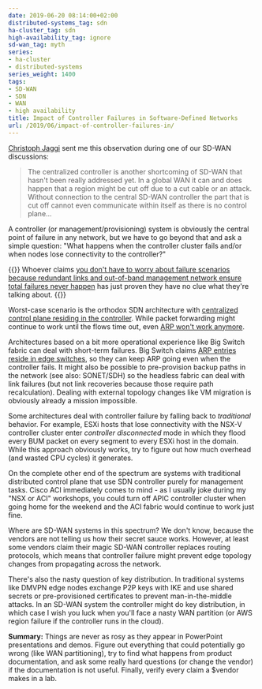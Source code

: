 ```yaml
---
date: 2019-06-20 08:14:00+02:00
distributed-systems_tag: sdn
ha-cluster_tag: sdn
high-availability_tag: ignore
sd-wan_tag: myth
series:
- ha-cluster
- distributed-systems
series_weight: 1400
tags:
- SD-WAN
- SDN
- WAN
- high availability
title: Impact of Controller Failures in Software-Defined Networks
url: /2019/06/impact-of-controller-failures-in/
---
```

[Christoph Jaggi](http://uebermeister.com/about.html) sent me this observation during one of our SD-WAN discussions:

> The centralized controller is another shortcoming of SD-WAN that hasn't been really addressed yet. In a global WAN it can and does happen that a region might be cut off due to a cut cable or an attack. Without connection to the central SD-WAN controller the part that is cut off cannot even communicate within itself as there is no control plane...

A controller (or management/provisioning) system is obviously the central point of failure in any network, but we have to go beyond that and ask a simple question: "What happens when the controller cluster fails and/or when nodes lose connectivity to the controller?"
<!--more-->
{{<note>}}
Whoever claims [you don't have to worry about failure scenarios because redundant links and out-of-band management network ensure total failures never happen](/2012/10/if-something-can-fail-it-will/) has just proven they have no clue what they're talking about.
{{</note>}}

Worst-case scenario is the orthodox SDN architecture with [centralized control plane residing in the controller](/2014/05/does-centralized-control-plane-make/). While packet forwarding might continue to work until the flows time out, even [ARP won't work anymore](/2013/06/implementing-control-plane-protocols/).

Architectures based on a bit more operational experience like Big Switch fabric can deal with short-term failures. Big Switch claims [ARP entries reside in edge switches](/2015/02/big-cloud-fabric-scaling-openflow-fabric/), so they can keep ARP going even when the controller fails. It might also be possible to pre-provision backup paths in the network (see also: SONET/SDH) so the headless fabric can deal with link failures (but not link recoveries because those require path recalculation). Dealing with external topology changes like VM migration is obviously already a mission impossible.

Some architectures deal with controller failure by falling back to *traditional* behavior. For example, ESXi hosts that lose connectivity with the NSX-V controller cluster enter *controller disconnected* mode in which they flood every BUM packet on every segment to every ESXi host in the domain. While this approach obviously works, try to figure out how much overhead (and wasted CPU cycles) it generates.

On the complete other end of the spectrum are systems with traditional distributed control plane that use SDN controller purely for management tasks. Cisco ACI immediately comes to mind - as I usually joke during my "NSX or ACI" workshops, you could turn off APIC controller cluster when going home for the weekend and the ACI fabric would continue to work just fine.

Where are SD-WAN systems in this spectrum? We don't know, because the vendors are not telling us how their secret sauce works. However, at least some vendors claim their magic SD-WAN controller replaces routing protocols, which means that controller failure might prevent edge topology changes from propagating across the network.

There's also the nasty question of key distribution. In traditional systems like DMVPN edge nodes exchange P2P keys with IKE and use shared secrets or pre-provisioned certificates to prevent man-in-the-middle attacks. In an SD-WAN system the controller might do key distribution, in which case I wish you luck when you'll face a nasty WAN partition (or AWS region failure if the controller runs in the cloud).

**Summary:** Things are never as rosy as they appear in PowerPoint presentations and demos. Figure out everything that could potentially go wrong (like WAN partitioning), try to find what happens from product documentation, and ask some really hard questions (or change the vendor) if the documentation is not useful. Finally, verify every claim a \$vendor makes in a lab.
